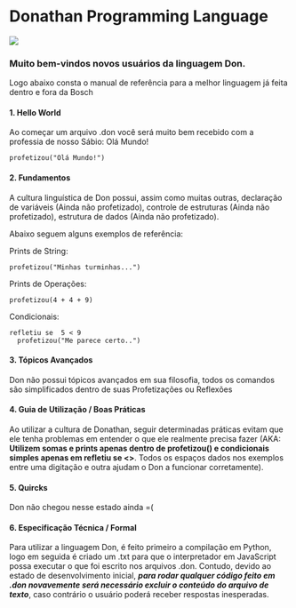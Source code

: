 Donathan Programming Language
======
![](https://avatars.githubusercontent.com/u/97134195?v=4)
### Muito bem-vindos novos usuários da linguagem Don.

Logo abaixo consta o manual de referência para a melhor linguagem já feita dentro e fora da Bosch

#### **1. Hello World**
Ao começar um arquivo .don você será muito bem recebido com a professia de nosso Sábio: Olá Mundo! 
```
profetizou("Olá Mundo!")
```

#### **2. Fundamentos**
A cultura linguística de Don possui, assim como muitas outras, declaração de variáveis (Ainda não profetizado), controle de estruturas (Ainda não profetizado), estrutura de dados (Ainda não profetizado).

Abaixo seguem alguns exemplos de referência:

Prints de String:
```
profetizou("Minhas turminhas...")
```

Prints de Operações:
```
profetizou(4 + 4 + 9)
```

Condicionais:
```
refletiu se  5 < 9
  profetizou("Me parece certo..")
```

#### **3. Tópicos Avançados**
Don não possui tópicos avançados em sua filosofia, todos os comandos são simplificados dentro de suas Profetizações ou Reflexões

#### **4. Guia de Utilização / Boas Práticas**
Ao utilizar a cultura de Donathan, seguir determinadas práticas evitam que ele tenha problemas em entender o que ele realmente precisa fazer (AKA: **Utilizem somas e prints apenas dentro de profetizou() e condicionais simples apenas em refletiu se <>**. Todos os espaços dados nos exemplos entre uma digitação e outra ajudam o Don a funcionar corretamente).

#### **5. Quircks**
Don não chegou nesse estado ainda =(

#### **6. Especificação Técnica / Formal**
Para utilizar a linguagem Don, é feito primeiro a compilação em Python, logo em seguida é criado um .txt para que o interpretador em JavaScript possa executar o que foi escrito nos arquivos .don. Contudo, devido ao estado de desenvolvimento inicial, **_para rodar qualquer código feito em .don novavemente será necessário excluir o conteúdo do arquivo de texto_**, caso contrário o usuário poderá receber respostas inesperadas.
